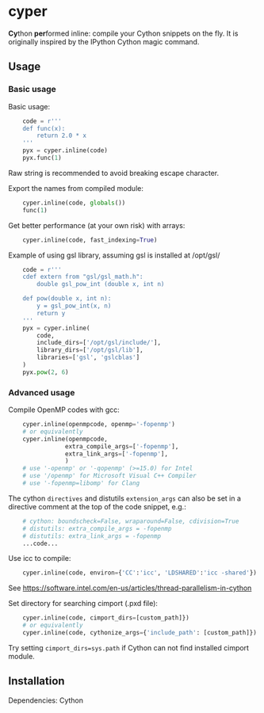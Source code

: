 # cyper

**Cy**thon **per**formed inline: compile your Cython snippets on the fly.
It is originally inspired by the IPython Cython magic command.


## Usage

### Basic usage

Basic usage:
```python
    code = r'''
    def func(x):
        return 2.0 * x
    '''
    pyx = cyper.inline(code)
    pyx.func(1)
```
Raw string is recommended to avoid breaking escape character.

Export the names from compiled module:
```python
    cyper.inline(code, globals())
    func(1)
```

Get better performance (at your own risk) with arrays:
```python
    cyper.inline(code, fast_indexing=True)
```

Example of using gsl library, assuming gsl is installed at /opt/gsl/
```python
    code = r'''
    cdef extern from "gsl/gsl_math.h":
        double gsl_pow_int (double x, int n)

    def pow(double x, int n):
        y = gsl_pow_int(x, n)
        return y
    '''
    pyx = cyper.inline(
        code,
        include_dirs=['/opt/gsl/include/'],
        library_dirs=['/opt/gsl/lib'],
        libraries=['gsl', 'gslcblas']
    )
    pyx.pow(2, 6)
```

### Advanced usage

Compile OpenMP codes with gcc:
```python
    cyper.inline(openmpcode, openmp='-fopenmp')
    # or equivalently
    cyper.inline(openmpcode,
                extra_compile_args=['-fopenmp'],
                extra_link_args=['-fopenmp'],
                )
    # use '-openmp' or '-qopenmp' (>=15.0) for Intel
    # use '/openmp' for Microsoft Visual C++ Compiler
    # use '-fopenmp=libomp' for Clang
```

The cython `directives` and distutils `extension_args` can also be
set in a directive comment at the top of the code snippet, e.g.:
```python
    # cython: boundscheck=False, wraparound=False, cdivision=True
    # distutils: extra_compile_args = -fopenmp
    # distutils: extra_link_args = -fopenmp
    ...code...
```

Use icc to compile:
```python
    cyper.inline(code, environ={'CC':'icc', 'LDSHARED':'icc -shared'})
```
See https://software.intel.com/en-us/articles/thread-parallelism-in-cython

Set directory for searching cimport (.pxd file):
```python
    cyper.inline(code, cimport_dirs=[custom_path]})
    # or equivalently
    cyper.inline(code, cythonize_args={'include_path': [custom_path]})
```
Try setting `cimport_dirs=sys.path` if Cython can not find installed
cimport module.

## Installation

Dependencies: Cython
